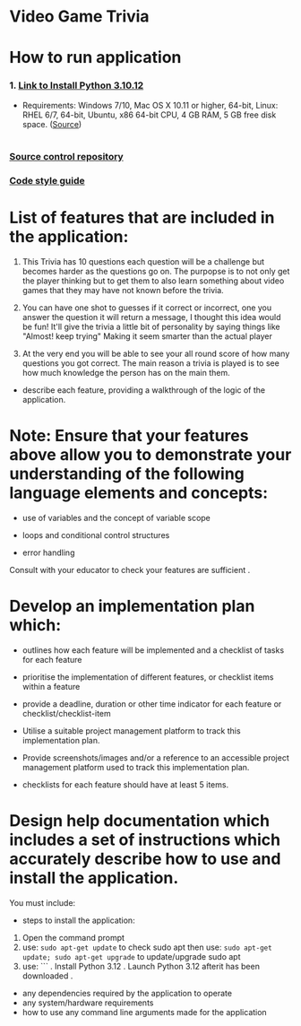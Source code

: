 # Video Game Trivia 

# How to run application 

### 1.  [Link to Install Python 3.10.12](https://www.python.org/downloads/)
- Requirements:
Windows 7/10,
Mac OS X 10.11 or higher, 64-bit, Linux: RHEL 6/7, 64-bit, Ubuntu, x86 64-bit CPU, 4 GB RAM, 5 GB free disk space. 
([Source](https://support.enthought.com/hc/en-us/articles/204273874-Enthought-Python-Minimum-Hardware-Requirements))


# 


### [Source control repository](https://github.com/Amyleep97?tab=repositories)

### [Code style guide]()







# List of features that are included in the application:

1. This Trivia has 10 questions each question will be a challenge but becomes harder as the questions go on. The purpopse is to not only get the player thinking but to get them to also learn something about video games that they may have not known before the trivia.

2. You can have one shot to guesses if it correct or incorrect, one you answer the question it will return a message, I thought this idea would be fun! It'll give the trivia a little bit of personality by saying things like "Almost! keep trying" Making it seem smarter than the actual player
    
3. At the very end you will be able to see your all round score of how many questions you got correct. The main reason a trivia is played is to see how much knowledge the person has on the main them. 

- describe each feature, providing a walkthrough of the logic of the application.


# Note: Ensure that your features above allow you to demonstrate your understanding of the following language elements and concepts:

- use of variables and the concept of variable scope

- loops and conditional control structures

- error handling


Consult with your educator to check your features are sufficient .


# Develop an implementation plan which:
- outlines how each feature will be implemented and a checklist of tasks for each feature
- prioritise the implementation of different features, or checklist items within a feature
- provide a deadline, duration or other time indicator for each feature or checklist/checklist-item

- Utilise a suitable project management platform to track this implementation plan.

- Provide screenshots/images and/or a reference to an accessible project management platform used to track this implementation plan. 

- checklists for each feature should have at least 5 items.



# Design help documentation which includes a set of instructions which accurately describe how to use and install the application.

You must include:
- steps to install the application:


1. Open the command prompt 
2. use:  ``` sudo apt-get update ``` to check sudo apt then use: ``` sudo apt-get update; sudo apt-get upgrade ``` to update/upgrade sudo apt 
3. use: ``` 
. Install Python 3.12
. Launch Python 3.12 afterit has been downloaded
. 


- any dependencies required by the application to operate
- any system/hardware requirements
- how to use any command line arguments made for the application